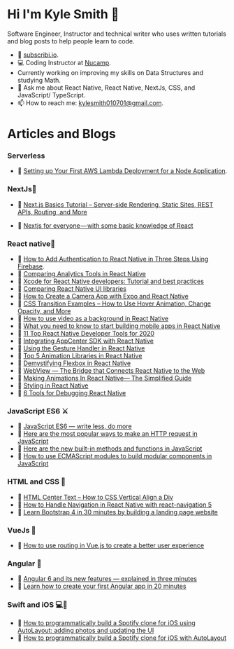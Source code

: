 # Hi I'm Kyle Smith 👋

Software Engineer, Instructor and technical writer who uses written tutorials and blog posts to help people learn to code.

- 🔭 [subscribi.io](https://subscribi.io).
- 💻 Coding Instructor at [Nucamp](https://www.nucamp.co/).
- Currently working on improving my skills on Data Structures and studying Math.
- 💬 Ask me about React Native, React Native, NextJs, CSS, and JavaScript/ TypeScript.
- 📫 How to reach me: kylesmith010701@gmail.com.


# Articles and Blogs

  
  ### Serverless 
 - 📌 [Setting up Your First AWS Lambda Deployment for a Node Application](https://earthly.dev/blog/aws-lambda-node/).
  ### NextJs🚀
- 📌 [Next.js Basics Tutorial – Server-side Rendering, Static Sites, REST APIs, Routing, and More](https://www.freecodecamp.org/news/nextjs-basics/)

- 📌 [Nextjs for everyone — with some basic knowledge of React](https://www.freecodecamp.org/news/an-introduction-to-next-js-for-everyone-507d2d90ab54/)
### React native📱

- 📌 [How to Add Authentication to React Native in Three Steps Using Firebase](https://www.freecodecamp.org/news/how-to-add-authentication-to-react-native-in-three-steps-using-firebase/).
- 📌 [Comparing Analytics Tools in React Native](https://blog.logrocket.com/comparing-react-native-analytics-tools/)
- 📌 [Xcode for React Native developers: Tutorial and best practices](https://blog.logrocket.com/xcode-for-react-native-developers-tutorial-and-best-practices/)
- 📌 [Comparing React Native UI libraries](https://blog.logrocket.com/comparing-react-native-ui-libraries/)
- 📌 [How to Create a Camera App with Expo and React Native](https://www.freecodecamp.org/news/how-to-create-a-camera-app-with-expo-and-react-native/)
- 📌 [CSS Transition Examples – How to Use Hover Animation, Change Opacity, and More](https://www.freecodecamp.org/news/css-transition-examples/)
- 📌 [How to use video as a background in React Native](https://www.freecodecamp.org/news/how-to-create-a-background-video-in-react-native-cb53304ee4f6/)
- 📌 [What you need to know to start building mobile apps in React Native](https://www.freecodecamp.org/news/what-you-need-to-know-to-start-building-mobile-apps-in-react-native-dded951277b7/)
- 📌 [11 Top React Native Developer Tools for 2020](https://blog.bitsrc.io/11-top-react-native-developer-tools-1e019462dd01?source=your_stories_page-------------------------------------)
- 📌 [Integrating AppCenter SDK with React Native](https://blog.bitsrc.io/how-to-integrate-appcenter-sdk-with-react-native-8ef2225620e6?source=your_stories_page-------------------------------------)
- 📌 [Using the Gesture Handler in React Native](https://blog.bitsrc.io/using-the-gesture-handler-in-react-native-c07f84ddfa49)
- 📌 [Top 5 Animation Libraries in React Native](https://blog.bitsrc.io/top-5-animation-libraries-in-react-native-d00ec8ddfc8d)
- 📌 [Demystifying Flexbox in React Native](https://blog.bitsrc.io/demystifying-flexbox-in-react-native-4b62979fa9ea)
- 📌 [WebView — The Bridge that Connects React Native to the Web](https://blog.bitsrc.io/webview-the-bridge-that-connects-react-native-with-the-web-95a0d5aaa31a?source=your_stories_page-------------------------------------)
- 📌 [Making Animations In React Native— The Simplified Guide](https://blog.bitsrc.io/making-animations-in-react-native-the-simplified-guide-6580f961f6e8)
- 📌 [Styling in React Native](https://blog.bitsrc.io/styling-in-react-native-c48caddfbe47)
- 📌 [6 Tools for Debugging React Native](https://www.sitepoint.com/tools-for-debugging-react-native/)

### JavaScript ES6 ⚔️
- 📌 [JavaScript ES6 — write less, do more](https://www.freecodecamp.org/news/write-less-do-more-with-javascript-es6-5fd4a8e50ee2/)
- 📌 [Here are the most popular ways to make an HTTP request in JavaScript](https://www.freecodecamp.org/news/here-is-the-most-popular-ways-to-make-an-http-request-in-javascript-954ce8c95aaa/)
- 📌 [Here are the new built-in methods and functions in JavaScript](https://www.freecodecamp.org/news/here-are-the-new-built-in-methods-and-functions-in-javascript-8f4d2fd794fa/)
- 📌 [How to use ECMAScript modules to build modular components in JavaScript](https://www.freecodecamp.org/news/how-to-use-ecmascript-modules-to-build-modular-components-in-javascript-9023205ea42a/)

 ### HTML and CSS 💅
- 📌 [HTML Center Text – How to CSS Vertical Align a Div](https://www.freecodecamp.org/news/html-center-text-how-to-css-vertical-align-a-div/)
- 📌 [How to Handle Navigation in React Native with react-navigation 5](https://www.freecodecamp.org/news/introducing-react-navigation-5/)
- 📌 [Learn Bootstrap 4 in 30 minutes by building a landing page website](https://medium.com/free-code-camp/learn-bootstrap-4-in-30-minute-by-building-a-landing-page-website-guide-for-beginners-f64e03833f33)

### VueJs 📗
- 📌 [How to use routing in Vue.js to create a better user experience](https://www.freecodecamp.org/news/how-to-use-routing-in-vue-js-to-create-a-better-user-experience-98d225bbcdd9/)

### Angular 📕
- 📌 [Angular 6 and its new features — explained in three minutes](https://www.freecodecamp.org/news/angular-what-is-the-new-briefly-e6837348dd3a/)
- 📌 [Learn how to create your first Angular app in 20 minutes](https://www.freecodecamp.org/news/learn-how-to-create-your-first-angular-app-in-20-min-146201d9b5a7/)
 ### Swift and iOS 💻📱
- 📌 [How to programmatically build a Spotify clone for iOS using AutoLayout: adding photos and updating the UI](https://www.freecodecamp.org/news/how-to-build-a-spotify-clone-for-ios-with-autolayout-programmatically-part-2/)
- 📌 [How to programmatically build a Spotify clone for iOS with AutoLayout](https://www.freecodecamp.org/news/autolayout-programmatically-spotify-clone-in-swift/)
